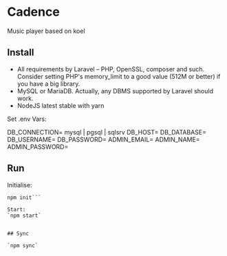 # Cadence

Music player based on koel

## Install

- All requirements by Laravel – PHP, OpenSSL, composer and such. Consider setting PHP's memory_limit to a good value (512M or better) if you have a big library.
- MySQL or MariaDB. Actually, any DBMS supported by Laravel should work.
- NodeJS latest stable with yarn

Set .env Vars:

DB_CONNECTION= mysql | pgsql | sqlsrv
DB_HOST=
DB_DATABASE=
DB_USERNAME=
DB_PASSWORD=
ADMIN_EMAIL=
ADMIN_NAME=
ADMIN_PASSWORD=

## Run

Initialise:
```composer install 
npm init```

Start:
`npm start`


## Sync

`npm sync`
